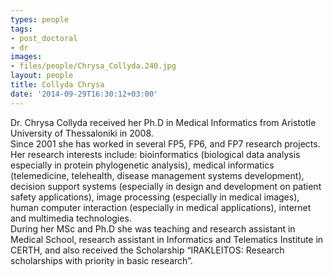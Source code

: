 ```yaml
---
types: people
tags:
- post_doctoral
- dr
images:
- files/people/Chrysa_Collyda.240.jpg
layout: people
title: Collyda Chrysa
date: '2014-09-29T16:30:12+03:00'
---
```

<p>Dr. Chrysa Collyda received her Ph.D in Medical Informatics from Aristotle University of Thessaloniki in 2008.<br>
	Since 2001 she has worked in several FP5, FP6, and FP7 research projects.<br>
	Her research interests include: bioinformatics (biological data analysis especially in protein phylogenetic analysis), medical informatics (telemedicine, telehealth, disease management systems development), decision support systems (especially in design and development on patient safety applications), image processing (especially in medical images), human computer interaction (especially in medical applications), internet and multimedia technologies.<br>
	During her MSc and Ph.D she was teaching and research assistant in Medical School, research assistant in Informatics and Telematics Institute in CERTH, and also received the Scholarship “IRAKLEITOS: Research scholarships with priority in basic research”.</p>
